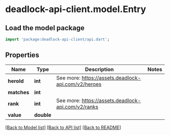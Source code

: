# deadlock-api-client.model.Entry

## Load the model package
```dart
import 'package:deadlock-api-client/api.dart';
```

## Properties
Name | Type | Description | Notes
------------ | ------------- | ------------- | -------------
**heroId** | **int** | See more: <https://assets.deadlock-api.com/v2/heroes> | 
**matches** | **int** |  | 
**rank** | **int** | See more: <https://assets.deadlock-api.com/v2/ranks> | 
**value** | **double** |  | 

[[Back to Model list]](../README.md#documentation-for-models) [[Back to API list]](../README.md#documentation-for-api-endpoints) [[Back to README]](../README.md)


